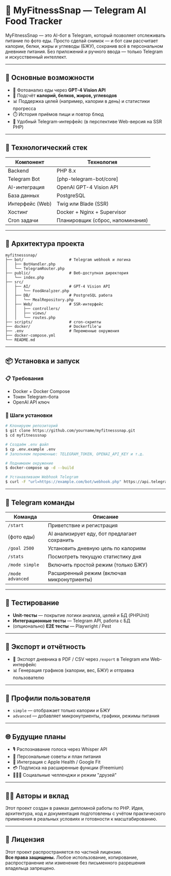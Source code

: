 # 📘 MyFitnessSnap — Telegram AI Food Tracker

MyFitnessSnap — это AI-бот в Telegram, который позволяет отслеживать питание по фото еды. Просто сделай снимок — и бот сам рассчитает калории, белки, жиры и углеводы (БЖУ), сохранив всё в персональном дневнике питания. Без приложений и ручного ввода — только Telegram и искусственный интеллект.

---

## 🚀 Основные возможности

- 📸 Фотоанализ еды через **GPT-4 Vision API**
- 🔢 Подсчёт **калорий, белков, жиров, углеводов**
- 📊 Поддержка целей (например, калории в день) и статистики прогресса
- ⏱️ История приёмов пищи и повтор блюд
- 💬 Удобный Telegram-интерфейс (в перспективе Web-версия на SSR PHP)

---

## 🧠 Технологический стек

| Компонент         | Технология                    |
|------------------|-------------------------------|
| Backend          | PHP 8.x                        |
| Telegram Bot     | [php-telegram-bot/core]       |
| AI-интеграция    | OpenAI GPT-4 Vision API        |
| База данных      | PostgreSQL                     |
| Интерфейс (Web)  | Twig или Blade (SSR)           |
| Хостинг          | Docker + Nginx + Supervisor    |
| Cron задачи      | Планировщик (сброс, напоминания)|

---

## 🧱 Архитектура проекта

```
myfitnesssnap/
├── bot/                    # Telegram webhook и логика
│   ├── BotHandler.php
│   └── TelegramRouter.php
├── public/                 # Веб-доступная директория
│   └── index.php
├── src/
│   ├── AI/                 # GPT-4 Vision API
│   │   └── FoodAnalyzer.php
│   ├── DB/                 # PostgreSQL работа
│   │   └── MealRepository.php
│   ├── Web/                # SSR-интерфейс
│   │   ├── controllers/
│   │   ├── views/
│   │   └── routes.php
├── scripts/                # cron-скрипты
├── docker/                 # Dockerfile'ы
├── .env                    # Переменные окружения
├── docker-compose.yml
└── README.md
```

---

## 📦 Установка и запуск

### 📋 Требования
- Docker + Docker Compose
- Токен Telegram-бота
- OpenAI API ключ

### 🔧 Шаги установки

```bash
# Клонируем репозиторий
$ git clone https://github.com/yourname/myfitnesssnap.git
$ cd myfitnesssnap

# Создаём .env файл
$ cp .env.example .env
# Заполняем переменные: TELEGRAM_TOKEN, OPENAI_API_KEY и т.д.

# Поднимаем окружение
$ docker-compose up -d --build

# Устанавливаем Webhook Telegram
$ curl -F "url=https://example.com/bot/webhook.php" https://api.telegram.org/bot<token>/setWebhook
```

---

## 💬 Telegram команды

| Команда         | Описание                                  |
|----------------|---------------------------------------------|
| `/start`       | Приветствие и регистрация                  |
| (фото еды)     | AI анализирует еду, бот предлагает сохранить |
| `/goal 2500`   | Установить дневную цель по калориям        |
| `/stats`       | Посмотреть текущую статистику дня          |
| `/mode simple` | Включить простой режим (только БЖУ)         |
| `/mode advanced`| Расширенный режим (включая микронутриенты) |

---

## 🧪 Тестирование

- **Unit-тесты** — покрытие логики анализа, целей и БД (PHPUnit)
- **Интеграционные тесты** — Telegram API, работа с БД
- (опционально) **E2E тесты** — Playwright / Pest

---

## 🧾 Экспорт и отчётность

- 📁 Экспорт дневника в PDF / CSV через `/export` в Telegram или Web-интерфейс
- 📊 Генерация графиков (калории, вес, БЖУ) и отправка пользователю

---

## 🧬 Профили пользователя

- `simple` — отображает только калории и БЖУ
- `advanced` — добавляет микронутриенты, графики, режимы питания

---

## 🌐 Будущие планы

- 🎙️ Распознавание голоса через Whisper API
- 🧠 Персональные советы и план питания
- 📱 Интеграция с Apple Health / Google Fit
- 💳 Подписка на расширенные функции (Freemium)
- 🧑‍🤝‍🧑 Социальные челленджи и режим "друзей"

---

## 👨‍💻 Авторы и вклад

Этот проект создан в рамках дипломной работы по PHP. Идея, архитектура, код и документация подготовлены с учётом практического применения в реальных условиях и готовности к масштабированию.

---

## 📝 Лицензия

Этот проект распространяется по частной лицензии.  
**Все права защищены.** Любое использование, копирование, распространение или изменение без письменного разрешения владельца запрещено.

